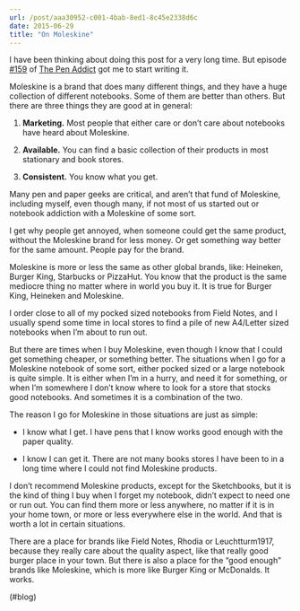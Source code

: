```yaml
---
url: /post/aaa30952-c001-4bab-8ed1-8c45e2338d6c
date: 2015-06-29
title: "On Moleskine"
---
```


I have been thinking about doing this post for a very long time. But episode [#159][1] of [The Pen Addict][1] got me to start writing it.



Moleskine is a brand that does many different things, and they have a huge collection of different notebooks. Some of them are better than others. But there are three things they are good at in general:



  1. **Marketing.** Most people that either care or don&#8217;t care about notebooks have heard about Moleskine. 

  2. **Available.** You can find a basic collection of their products in most stationary and book stores. 

  3. **Consistent.** You know what you get. 



Many pen and paper geeks are critical, and aren&#8217;t that fund of Moleskine, including myself, even though many, if not most of us started out or notebook addiction with a Moleskine of some sort.



I get why people get annoyed, when someone could get the same product, without the Moleskine brand for less money. Or get something way better for the same amount. People pay for the brand.



Moleskine is more or less the same as other global brands, like: Heineken, Burger King, Starbucks or PizzaHut. You know that the product is the same mediocre thing no matter where in world you buy it. It is true for Burger King, Heineken and Moleskine.



I order close to all of my pocked sized notebooks from Field Notes, and I usually spend some time in local stores to find a pile of new A4/Letter sized notebooks when I&#8217;m about to run out.



But there are times when I buy Moleskine, even though I know that I could get something cheaper, or something better. The situations when I go for a Moleskine notebook of some sort, either pocked sized or a large notebook is quite simple. It is either when I&#8217;m in a hurry, and need it for something, or when I&#8217;m somewhere I don&#8217;t know where to look for a store that stocks good notebooks. And sometimes it is a combination of the two.



The reason I go for Moleskine in those situations are just as simple:



  * I know what I get. I have pens that I know works good enough with the paper quality. 

  * I know I can get it. There are not many books stores I have been to in a long time where I could not find Moleskine products. 



I don&#8217;t recommend Moleskine products, except for the Sketchbooks, but it is the kind of thing I buy when I forget my notebook, didn&#8217;t expect to need one or run out. You can find them more or less anywhere, no matter if it is in your home town, or more or less everywhere else in the world. And that is worth a lot in certain situations.



There are a place for brands like Field Notes, Rhodia or Leuchtturm1917, because they really care about the quality aspect, like that really good burger place in your town. But there is also a place for the &#8220;good enough&#8221; brands like Moleskine, which is more like Burger King or McDonalds. It works.



(#blog)



 [1]: http://www.relay.fm/penaddict/159